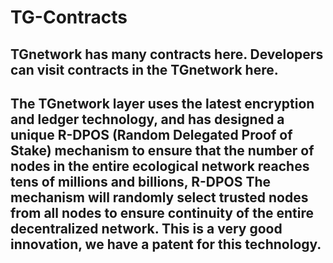 # TG-Contracts

## TGnetwork has many contracts here. Developers can visit contracts in the TGnetwork here.

## The TGnetwork layer uses the latest encryption and ledger technology, and has designed a unique R-DPOS (Random Delegated Proof of Stake) mechanism to ensure that the number of nodes in the entire ecological network reaches tens of millions and billions, R-DPOS The mechanism will randomly select trusted nodes from all nodes to ensure continuity of the entire decentralized network. This is a very good innovation, we have a patent for this technology.
